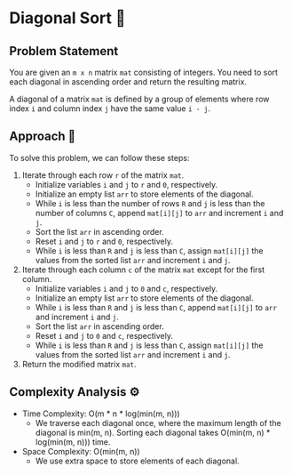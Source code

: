 # Diagonal Sort 🔄

## Problem Statement

You are given an `m x n` matrix `mat` consisting of integers. You need to sort each diagonal in ascending order and return the resulting matrix.

A diagonal of a matrix `mat` is defined by a group of elements where row index `i` and column index `j` have the same value `i - j`.

## Approach 🔄

To solve this problem, we can follow these steps:
1. Iterate through each row `r` of the matrix `mat`.
    - Initialize variables `i` and `j` to `r` and `0`, respectively.
    - Initialize an empty list `arr` to store elements of the diagonal.
    - While `i` is less than the number of rows `R` and `j` is less than the number of columns `C`, append `mat[i][j]` to `arr` and increment `i` and `j`.
    - Sort the list `arr` in ascending order.
    - Reset `i` and `j` to `r` and `0`, respectively.
    - While `i` is less than `R` and `j` is less than `C`, assign `mat[i][j]` the values from the sorted list `arr` and increment `i` and `j`.
2. Iterate through each column `c` of the matrix `mat` except for the first column.
    - Initialize variables `i` and `j` to `0` and `c`, respectively.
    - Initialize an empty list `arr` to store elements of the diagonal.
    - While `i` is less than `R` and `j` is less than `C`, append `mat[i][j]` to `arr` and increment `i` and `j`.
    - Sort the list `arr` in ascending order.
    - Reset `i` and `j` to `0` and `c`, respectively.
    - While `i` is less than `R` and `j` is less than `C`, assign `mat[i][j]` the values from the sorted list `arr` and increment `i` and `j`.
3. Return the modified matrix `mat`.

## Complexity Analysis ⚙️

- Time Complexity: O(m * n * log(min(m, n)))
  - We traverse each diagonal once, where the maximum length of the diagonal is min(m, n). Sorting each diagonal takes O(min(m, n) * log(min(m, n))) time.
- Space Complexity: O(min(m, n))
  - We use extra space to store elements of each diagonal.
